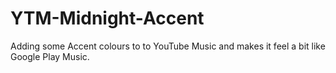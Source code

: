 # YTM-Midnight-Accent
Adding some Accent colours to to YouTube Music and makes it feel a bit like Google Play Music.

